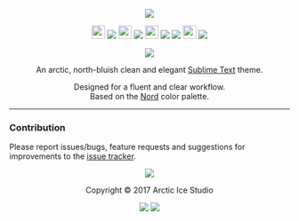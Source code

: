 <p align="center"><img src="https://cdn.rawgit.com/arcticicestudio/nord-sublime-text/develop/assets/nord-sublime-text-banner.svg"/></p>

<p align="center"><img src="https://cdn.travis-ci.org/images/favicon-c566132d45ab1a9bcae64d8d90e4378a.svg" width=24 height=24/> <a href="https://travis-ci.org/arcticicestudio/nord-sublime-text"><img src="https://img.shields.io/travis/arcticicestudio/nord-sublime-text/develop.svg?style=flat-square"/></a> <img src="https://circleci.com/favicon.ico" width=24 height=24/> <a href="https://circleci.com/gh/arcticicestudio/nord-sublime-text"><img src="https://img.shields.io/circleci/project/github/arcticicestudio/nord-sublime-text/develop.svg?style=flat-square"/></a> <img src="https://assets-cdn.github.com/favicon.ico" width=24 height=24/> <a href="https://github.com/arcticicestudio/nord-sublime-text/releases/latest"><img src="https://img.shields.io/github/release/arcticicestudio/nord-sublime-text.svg?style=flat-square"/></a> <a href="https://github.com/arcticicestudio/nord/releases/tag/v0.2.0"><img src="https://img.shields.io/badge/Nord-v0.2.0-88c0d0.svg?style=flat-square"/></a> <img src="https://www.sublimetext.com/favicon.ico" width=24 height=24/> <a href="https://packagecontrol.io/packages/Nord"><img src="https://img.shields.io/packagecontrol/dt/Nord.svg?colorB=88c0d0&style=flat-square"/></a></p>

<p align="center"><a href="https://github.com/arcticicestudio/nord-sublime-text/blob/v0.0.0/CHANGELOG.md"><img src="https://img.shields.io/badge/Changelog----81A1C1.svg?style=flat-square"/></a></p>

<p align="center">An arctic, north-bluish clean and elegant <a href="https://www.sublimetext.com">Sublime Text</a> theme.</p>

<p align="center">Designed for a fluent and clear workflow.<br>
Based on the <a href="https://github.com/arcticicestudio/nord">Nord</a> color palette.</p>

---

### Contribution

Please report issues/bugs, feature requests and suggestions for improvements to the [issue tracker](https://github.com/arcticicestudio/nord-sublime-text/issues).

<p align="center"><img src="https://cdn.rawgit.com/arcticicestudio/nord/develop/src/assets/banner-footer-mountains.svg" /></p>

<p align="center">Copyright &copy; 2017 Arctic Ice Studio</p>

<p align="center"><a href="http://www.apache.org/licenses/LICENSE-2.0"><img src="https://img.shields.io/badge/License-Apache_2.0-5E81AC.svg?style=flat-square"/></a> <a href="https://creativecommons.org/licenses/by-sa/4.0"><img src="https://img.shields.io/badge/License-CC_BY--SA_4.0-5E81AC.svg?style=flat-square"/></a></p>
